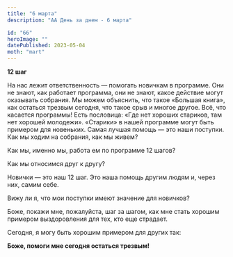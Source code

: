 ```yaml
---
title: "6 марта"
description: "АА День за днем - 6 марта"

id: "66"
heroImage: ""
datePublished: 2023-05-04
moth: "mart"
---
```


**12 шаг**

На нас лежит ответственность — помогать новичкам в программе. Они не знают,
как работает программа, они не знают, какое действие могут оказывать собрания.
Мы можем объяснить, что такое «Большая книга», как остаться трезвым сегодня,
что такое срыв и многое другое. Всё, что касается программы! Есть пословица:
«Где нет хороших стариков, там нет хорошей молодежи». «Старики» в нашей
программе могут быть примером для новеньких. Самая лучшая помощь — это наши
поступки. Как мы ходим на собрания, как мы живем?

Как мы, именно мы, работа ем по программе 12 шагов?

Как мы относимся друг к другу?

Новички — это наш 12 шаг. Это наша помощь другим людям и, через них, самим
себе.

Вижу ли я, что мои поступки имеют значение для новичков?

Боже, покажи мне, пожалуйста, шаг за шагом, как мне стать хорошим примером
выздоровления для тех, кто еще страдает.

Сегодня, я могу быть хорошим примером для других так:

**Боже, помоги мне сегодня остаться трезвым!**
